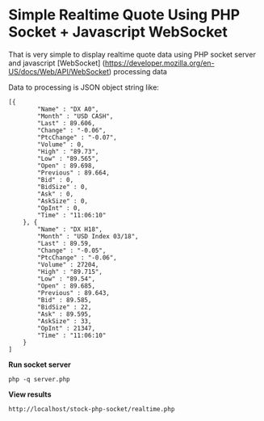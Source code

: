 # Simple Realtime Quote Using PHP Socket + Javascript WebSocket

That is very simple to display realtime quote data using PHP socket server and javascript [WebSocket] (https://developer.mozilla.org/en-US/docs/Web/API/WebSocket) processing data

Data to processing is JSON object string like:
```
[{
		"Name" : "DX A0",
		"Month" : "USD CASH",
		"Last" : 89.606,
		"Change" : "-0.06",
		"PtcChange" : "-0.07",
		"Volume" : 0,
		"High" : "89.73",
		"Low" : "89.565",
		"Open" : 89.698,
		"Previous" : 89.664,
		"Bid" : 0,
		"BidSize" : 0,
		"Ask" : 0,
		"AskSize" : 0,
		"OpInt" : 0,
		"Time" : "11:06:10"
	}, {
		"Name" : "DX H18",
		"Month" : "USD Index 03/18",
		"Last" : 89.59,
		"Change" : "-0.05",
		"PtcChange" : "-0.06",
		"Volume" : 27204,
		"High" : "89.715",
		"Low" : "89.54",
		"Open" : 89.685,
		"Previous" : 89.643,
		"Bid" : 89.585,
		"BidSize" : 22,
		"Ask" : 89.595,
		"AskSize" : 33,
		"OpInt" : 21347,
		"Time" : "11:06:10"
	}
]
```

**Run socket server**
```
php -q server.php
```

**View results**
```
http://localhost/stock-php-socket/realtime.php
```
